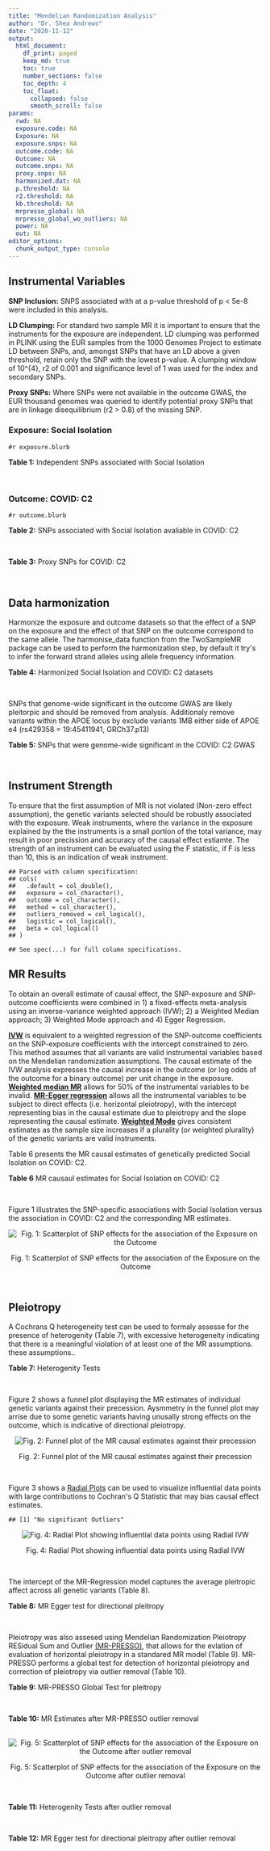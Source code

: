 ```yaml
---
title: "Mendelian Randomization Analysis"
author: "Dr. Shea Andrews"
date: "2020-11-12"
output:
  html_document:
    df_print: paged
    keep_md: true
    toc: true
    number_sections: false
    toc_depth: 4
    toc_float:
      collapsed: false
      smooth_scroll: false
params:
  rwd: NA
  exposure.code: NA
  Exposure: NA
  exposure.snps: NA
  outcome.code: NA
  Outcome: NA
  outcome.snps: NA
  proxy.snps: NA
  harmonized.dat: NA
  p.threshold: NA
  r2.threshold: NA
  kb.threshold: NA
  mrpresso_global: NA
  mrpresso_global_wo_outliers: NA
  power: NA
  out: NA
editor_options:
  chunk_output_type: console
---
```







## Instrumental Variables
**SNP Inclusion:** SNPS associated with at a p-value threshold of p < 5e-8 were included in this analysis.
<br>

**LD Clumping:** For standard two sample MR it is important to ensure that the instruments for the exposure are independent. LD clumping was performed in PLINK using the EUR samples from the 1000 Genomes Project to estimate LD between SNPs, and, amongst SNPs that have an LD above a given threshold, retain only the SNP with the lowest p-value. A clumping window of 10^{4}, r2 of 0.001 and significance level of 1 was used for the index and secondary SNPs.
<br>

**Proxy SNPs:** Where SNPs were not available in the outcome GWAS, the EUR thousand genomes was queried to identify potential proxy SNPs that are in linkage disequilibrium (r2 > 0.8) of the missing SNP.
<br>

### Exposure: Social Isolation
`#r exposure.blurb`
<br>

**Table 1:** Independent SNPs associated with Social Isolation
<div data-pagedtable="false">
  <script data-pagedtable-source type="application/json">
{"columns":[{"label":["SNP"],"name":[1],"type":["chr"],"align":["left"]},{"label":["CHROM"],"name":[2],"type":["dbl"],"align":["right"]},{"label":["POS"],"name":[3],"type":["dbl"],"align":["right"]},{"label":["REF"],"name":[4],"type":["chr"],"align":["left"]},{"label":["ALT"],"name":[5],"type":["chr"],"align":["left"]},{"label":["AF"],"name":[6],"type":["dbl"],"align":["right"]},{"label":["BETA"],"name":[7],"type":["dbl"],"align":["right"]},{"label":["SE"],"name":[8],"type":["dbl"],"align":["right"]},{"label":["Z"],"name":[9],"type":["dbl"],"align":["right"]},{"label":["P"],"name":[10],"type":["dbl"],"align":["right"]},{"label":["N"],"name":[11],"type":["dbl"],"align":["right"]},{"label":["TRAIT"],"name":[12],"type":["chr"],"align":["left"]}],"data":[{"1":"rs6430286","2":"2","3":"148834364","4":"G","5":"A","6":"0.423798","7":"-0.0116104","8":"0.00207269","9":"-5.60161","10":"2.124e-08","11":"452302","12":"Social_Isolation"},{"1":"rs74338595","2":"2","3":"212749786","4":"T","5":"C","6":"0.289914","7":"-0.0131836","8":"0.00225741","9":"-5.84016","10":"5.215e-09","11":"452302","12":"Social_Isolation"},{"1":"rs4465966","2":"3","3":"82009703","4":"A","5":"G","6":"0.570762","7":"-0.0122513","8":"0.00206930","9":"-5.92049","10":"3.210e-09","11":"452302","12":"Social_Isolation"},{"1":"rs30266","2":"5","3":"103972357","4":"G","5":"A","6":"0.328420","7":"0.0122519","8":"0.00218090","9":"5.61782","10":"1.934e-08","11":"452302","12":"Social_Isolation"},{"1":"rs2069117","2":"5","3":"152244551","4":"A","5":"C","6":"0.632457","7":"0.0142595","8":"0.00212437","9":"6.71233","10":"1.915e-11","11":"452302","12":"Social_Isolation"},{"1":"rs10456089","2":"6","3":"11959836","4":"G","5":"A","6":"0.079416","7":"-0.0217495","8":"0.00378804","9":"-5.74162","10":"9.377e-09","11":"452302","12":"Social_Isolation"},{"1":"rs7770860","2":"6","3":"131186393","4":"T","5":"C","6":"0.373251","7":"0.0128998","8":"0.00211764","9":"6.09156","10":"1.118e-09","11":"452302","12":"Social_Isolation"},{"1":"rs773020","2":"9","3":"77768122","4":"G","5":"A","6":"0.899908","7":"0.0205988","8":"0.00341273","9":"6.03587","10":"1.581e-09","11":"452302","12":"Social_Isolation"},{"1":"rs10992800","2":"9","3":"96373818","4":"G","5":"A","6":"0.397116","7":"-0.0155114","8":"0.00209327","9":"-7.41016","10":"1.261e-13","11":"452302","12":"Social_Isolation"},{"1":"rs11605348","2":"11","3":"47606483","4":"G","5":"A","6":"0.350304","7":"-0.0121724","8":"0.00214695","9":"-5.66963","10":"1.431e-08","11":"452302","12":"Social_Isolation"},{"1":"rs1966836","2":"11","3":"57982229","4":"A","5":"G","6":"0.711208","7":"-0.0130414","8":"0.00226001","9":"-5.77051","10":"7.903e-09","11":"452302","12":"Social_Isolation"},{"1":"rs62085660","2":"17","3":"66097739","4":"C","5":"G","6":"0.742566","7":"-0.0142656","8":"0.00234261","9":"-6.08963","10":"1.132e-09","11":"452302","12":"Social_Isolation"},{"1":"rs613872","2":"18","3":"53210302","4":"G","5":"T","6":"0.826351","7":"0.0227670","8":"0.00270385","9":"8.42021","10":"3.758e-17","11":"452302","12":"Social_Isolation"},{"1":"rs1022688","2":"20","3":"47648856","4":"G","5":"A","6":"0.330232","7":"0.0129423","8":"0.00217785","9":"5.94267","10":"2.804e-09","11":"452302","12":"Social_Isolation"},{"1":"rs495146","2":"20","3":"48130328","4":"C","5":"T","6":"0.250050","7":"0.0129730","8":"0.00236522","9":"5.48491","10":"4.137e-08","11":"452302","12":"Social_Isolation"}],"options":{"columns":{"min":{},"max":[10]},"rows":{"min":[10],"max":[10]},"pages":{}}}
  </script>
</div>
<br>

### Outcome: COVID: C2
`#r outcome.blurb`
<br>

**Table 2:** SNPs associated with Social Isolation avaliable in COVID: C2
<div data-pagedtable="false">
  <script data-pagedtable-source type="application/json">
{"columns":[{"label":["SNP"],"name":[1],"type":["chr"],"align":["left"]},{"label":["CHROM"],"name":[2],"type":["dbl"],"align":["right"]},{"label":["POS"],"name":[3],"type":["dbl"],"align":["right"]},{"label":["REF"],"name":[4],"type":["chr"],"align":["left"]},{"label":["ALT"],"name":[5],"type":["chr"],"align":["left"]},{"label":["AF"],"name":[6],"type":["dbl"],"align":["right"]},{"label":["BETA"],"name":[7],"type":["dbl"],"align":["right"]},{"label":["SE"],"name":[8],"type":["dbl"],"align":["right"]},{"label":["Z"],"name":[9],"type":["dbl"],"align":["right"]},{"label":["P"],"name":[10],"type":["dbl"],"align":["right"]},{"label":["N"],"name":[11],"type":["dbl"],"align":["right"]},{"label":["TRAIT"],"name":[12],"type":["chr"],"align":["left"]}],"data":[{"1":"rs6430286","2":"2","3":"148834364","4":"G","5":"A","6":"0.41370","7":"0.0115280","8":"0.014517","9":"0.7941035","10":"0.4272","11":"1298710","12":"covid_vs._population__eur"},{"1":"rs74338595","2":"2","3":"212749786","4":"T","5":"C","6":"0.28200","7":"-0.0037345","8":"0.017194","9":"-0.2171979","10":"0.8281","11":"1288654","12":"covid_vs._population__eur"},{"1":"rs4465966","2":"3","3":"82009703","4":"A","5":"G","6":"0.57100","7":"0.0091536","8":"0.014407","9":"0.6353578","10":"0.5252","11":"1298710","12":"covid_vs._population__eur"},{"1":"rs30266","2":"5","3":"103972357","4":"G","5":"A","6":"0.31390","7":"-0.0118990","8":"0.016484","9":"-0.7218515","10":"0.4704","11":"1288926","12":"covid_vs._population__eur"},{"1":"rs2069117","2":"5","3":"152244551","4":"A","5":"C","6":"0.63210","7":"-0.0090344","8":"0.015758","9":"-0.5733215","10":"0.5664","11":"1289890","12":"covid_vs._population__eur"},{"1":"rs10456089","2":"6","3":"11959836","4":"G","5":"A","6":"0.09734","7":"-0.0082155","8":"0.030548","9":"-0.2689374","10":"0.7880","11":"1288654","12":"covid_vs._population__eur"},{"1":"rs7770860","2":"6","3":"131186393","4":"T","5":"C","6":"0.39660","7":"-0.0024392","8":"0.015141","9":"-0.1610990","10":"0.8720","11":"1159461","12":"covid_vs._population__eur"},{"1":"rs773020","2":"9","3":"77768122","4":"G","5":"A","6":"0.90030","7":"0.0305340","8":"0.026955","9":"1.1327769","10":"0.2573","11":"1286469","12":"covid_vs._population__eur"},{"1":"rs10992800","2":"9","3":"96373818","4":"G","5":"A","6":"0.41550","7":"-0.0068628","8":"0.014716","9":"-0.4663496","10":"0.6410","11":"1298710","12":"covid_vs._population__eur"},{"1":"rs11605348","2":"11","3":"47606483","4":"G","5":"A","6":"0.36170","7":"-0.0102440","8":"0.016138","9":"-0.6347751","10":"0.5256","11":"1289590","12":"covid_vs._population__eur"},{"1":"rs1966836","2":"11","3":"57982229","4":"A","5":"G","6":"0.70880","7":"-0.0170250","8":"0.015624","9":"-1.0896697","10":"0.2759","11":"1298710","12":"covid_vs._population__eur"},{"1":"rs62085660","2":"17","3":"66097739","4":"C","5":"G","6":"0.73030","7":"0.0058475","8":"0.017429","9":"0.3355040","10":"0.7372","11":"1288654","12":"covid_vs._population__eur"},{"1":"rs613872","2":"18","3":"53210302","4":"G","5":"T","6":"0.83440","7":"0.0040713","8":"0.018910","9":"0.2152988","10":"0.8295","11":"1299010","12":"covid_vs._population__eur"},{"1":"rs1022688","2":"20","3":"47648856","4":"G","5":"A","6":"0.31880","7":"0.0071012","8":"0.016515","9":"0.4299849","10":"0.6672","11":"1289588","12":"covid_vs._population__eur"},{"1":"rs495146","2":"20","3":"48130328","4":"C","5":"T","6":"0.24830","7":"0.0081741","8":"0.016165","9":"0.5056666","10":"0.6131","11":"1298705","12":"covid_vs._population__eur"}],"options":{"columns":{"min":{},"max":[10]},"rows":{"min":[10],"max":[10]},"pages":{}}}
  </script>
</div>
<br>

**Table 3:** Proxy SNPs for COVID: C2
<div data-pagedtable="false">
  <script data-pagedtable-source type="application/json">
{"columns":[{"label":["proxy.outcome"],"name":[1],"type":["lgl"],"align":["right"]},{"label":["target_snp"],"name":[2],"type":["lgl"],"align":["right"]},{"label":["proxy_snp"],"name":[3],"type":["lgl"],"align":["right"]},{"label":["ld.r2"],"name":[4],"type":["lgl"],"align":["right"]},{"label":["Dprime"],"name":[5],"type":["lgl"],"align":["right"]},{"label":["ref.proxy"],"name":[6],"type":["lgl"],"align":["right"]},{"label":["alt.proxy"],"name":[7],"type":["lgl"],"align":["right"]},{"label":["CHROM"],"name":[8],"type":["lgl"],"align":["right"]},{"label":["POS"],"name":[9],"type":["lgl"],"align":["right"]},{"label":["ALT.proxy"],"name":[10],"type":["lgl"],"align":["right"]},{"label":["REF.proxy"],"name":[11],"type":["lgl"],"align":["right"]},{"label":["AF"],"name":[12],"type":["lgl"],"align":["right"]},{"label":["BETA"],"name":[13],"type":["lgl"],"align":["right"]},{"label":["SE"],"name":[14],"type":["lgl"],"align":["right"]},{"label":["P"],"name":[15],"type":["lgl"],"align":["right"]},{"label":["N"],"name":[16],"type":["lgl"],"align":["right"]},{"label":["ref"],"name":[17],"type":["lgl"],"align":["right"]},{"label":["alt"],"name":[18],"type":["lgl"],"align":["right"]},{"label":["ALT"],"name":[19],"type":["lgl"],"align":["right"]},{"label":["REF"],"name":[20],"type":["lgl"],"align":["right"]},{"label":["PHASE"],"name":[21],"type":["lgl"],"align":["right"]}],"data":[{"1":"NA","2":"NA","3":"NA","4":"NA","5":"NA","6":"NA","7":"NA","8":"NA","9":"NA","10":"NA","11":"NA","12":"NA","13":"NA","14":"NA","15":"NA","16":"NA","17":"NA","18":"NA","19":"NA","20":"NA","21":"NA"}],"options":{"columns":{"min":{},"max":[10]},"rows":{"min":[10],"max":[10]},"pages":{}}}
  </script>
</div>
<br>

## Data harmonization
Harmonize the exposure and outcome datasets so that the effect of a SNP on the exposure and the effect of that SNP on the outcome correspond to the same allele. The harmonise_data function from the TwoSampleMR package can be used to perform the harmonization step, by default it try's to infer the forward strand alleles using allele frequency information.
<br>

**Table 4:** Harmonized Social Isolation and COVID: C2 datasets
<div data-pagedtable="false">
  <script data-pagedtable-source type="application/json">
{"columns":[{"label":["SNP"],"name":[1],"type":["chr"],"align":["left"]},{"label":["effect_allele.exposure"],"name":[2],"type":["chr"],"align":["left"]},{"label":["other_allele.exposure"],"name":[3],"type":["chr"],"align":["left"]},{"label":["effect_allele.outcome"],"name":[4],"type":["chr"],"align":["left"]},{"label":["other_allele.outcome"],"name":[5],"type":["chr"],"align":["left"]},{"label":["beta.exposure"],"name":[6],"type":["dbl"],"align":["right"]},{"label":["beta.outcome"],"name":[7],"type":["dbl"],"align":["right"]},{"label":["eaf.exposure"],"name":[8],"type":["dbl"],"align":["right"]},{"label":["eaf.outcome"],"name":[9],"type":["dbl"],"align":["right"]},{"label":["remove"],"name":[10],"type":["lgl"],"align":["right"]},{"label":["palindromic"],"name":[11],"type":["lgl"],"align":["right"]},{"label":["ambiguous"],"name":[12],"type":["lgl"],"align":["right"]},{"label":["id.outcome"],"name":[13],"type":["chr"],"align":["left"]},{"label":["chr.outcome"],"name":[14],"type":["dbl"],"align":["right"]},{"label":["pos.outcome"],"name":[15],"type":["dbl"],"align":["right"]},{"label":["se.outcome"],"name":[16],"type":["dbl"],"align":["right"]},{"label":["z.outcome"],"name":[17],"type":["dbl"],"align":["right"]},{"label":["pval.outcome"],"name":[18],"type":["dbl"],"align":["right"]},{"label":["samplesize.outcome"],"name":[19],"type":["dbl"],"align":["right"]},{"label":["outcome"],"name":[20],"type":["chr"],"align":["left"]},{"label":["mr_keep.outcome"],"name":[21],"type":["lgl"],"align":["right"]},{"label":["pval_origin.outcome"],"name":[22],"type":["chr"],"align":["left"]},{"label":["chr.exposure"],"name":[23],"type":["dbl"],"align":["right"]},{"label":["pos.exposure"],"name":[24],"type":["dbl"],"align":["right"]},{"label":["se.exposure"],"name":[25],"type":["dbl"],"align":["right"]},{"label":["z.exposure"],"name":[26],"type":["dbl"],"align":["right"]},{"label":["pval.exposure"],"name":[27],"type":["dbl"],"align":["right"]},{"label":["samplesize.exposure"],"name":[28],"type":["dbl"],"align":["right"]},{"label":["exposure"],"name":[29],"type":["chr"],"align":["left"]},{"label":["mr_keep.exposure"],"name":[30],"type":["lgl"],"align":["right"]},{"label":["pval_origin.exposure"],"name":[31],"type":["chr"],"align":["left"]},{"label":["id.exposure"],"name":[32],"type":["chr"],"align":["left"]},{"label":["action"],"name":[33],"type":["dbl"],"align":["right"]},{"label":["mr_keep"],"name":[34],"type":["lgl"],"align":["right"]},{"label":["pt"],"name":[35],"type":["dbl"],"align":["right"]},{"label":["pleitropy_keep"],"name":[36],"type":["lgl"],"align":["right"]},{"label":["mrpresso_RSSobs"],"name":[37],"type":["lgl"],"align":["right"]},{"label":["mrpresso_pval"],"name":[38],"type":["lgl"],"align":["right"]},{"label":["mrpresso_keep"],"name":[39],"type":["lgl"],"align":["right"]}],"data":[{"1":"rs1022688","2":"A","3":"G","4":"A","5":"G","6":"0.0129423","7":"0.0071012","8":"0.330232","9":"0.31880","10":"FALSE","11":"FALSE","12":"FALSE","13":"uBSEWv","14":"20","15":"47648856","16":"0.016515","17":"0.4299849","18":"0.6672","19":"1289588","20":"covidhgi2020anaC2v4eur","21":"TRUE","22":"reported","23":"20","24":"47648856","25":"0.00217785","26":"5.94267","27":"2.804e-09","28":"452302","29":"Day2018sociso","30":"TRUE","31":"reported","32":"nuOpWL","33":"2","34":"TRUE","35":"5e-08","36":"TRUE","37":"NA","38":"NA","39":"TRUE"},{"1":"rs10456089","2":"A","3":"G","4":"A","5":"G","6":"-0.0217495","7":"-0.0082155","8":"0.079416","9":"0.09734","10":"FALSE","11":"FALSE","12":"FALSE","13":"uBSEWv","14":"6","15":"11959836","16":"0.030548","17":"-0.2689374","18":"0.7880","19":"1288654","20":"covidhgi2020anaC2v4eur","21":"TRUE","22":"reported","23":"6","24":"11959836","25":"0.00378804","26":"-5.74162","27":"9.377e-09","28":"452302","29":"Day2018sociso","30":"TRUE","31":"reported","32":"nuOpWL","33":"2","34":"TRUE","35":"5e-08","36":"TRUE","37":"NA","38":"NA","39":"TRUE"},{"1":"rs10992800","2":"A","3":"G","4":"A","5":"G","6":"-0.0155114","7":"-0.0068628","8":"0.397116","9":"0.41550","10":"FALSE","11":"FALSE","12":"FALSE","13":"uBSEWv","14":"9","15":"96373818","16":"0.014716","17":"-0.4663496","18":"0.6410","19":"1298710","20":"covidhgi2020anaC2v4eur","21":"TRUE","22":"reported","23":"9","24":"96373818","25":"0.00209327","26":"-7.41016","27":"1.261e-13","28":"452302","29":"Day2018sociso","30":"TRUE","31":"reported","32":"nuOpWL","33":"2","34":"TRUE","35":"5e-08","36":"TRUE","37":"NA","38":"NA","39":"TRUE"},{"1":"rs11605348","2":"A","3":"G","4":"A","5":"G","6":"-0.0121724","7":"-0.0102440","8":"0.350304","9":"0.36170","10":"FALSE","11":"FALSE","12":"FALSE","13":"uBSEWv","14":"11","15":"47606483","16":"0.016138","17":"-0.6347751","18":"0.5256","19":"1289590","20":"covidhgi2020anaC2v4eur","21":"TRUE","22":"reported","23":"11","24":"47606483","25":"0.00214695","26":"-5.66963","27":"1.431e-08","28":"452302","29":"Day2018sociso","30":"TRUE","31":"reported","32":"nuOpWL","33":"2","34":"TRUE","35":"5e-08","36":"TRUE","37":"NA","38":"NA","39":"TRUE"},{"1":"rs1966836","2":"G","3":"A","4":"G","5":"A","6":"-0.0130414","7":"-0.0170250","8":"0.711208","9":"0.70880","10":"FALSE","11":"FALSE","12":"FALSE","13":"uBSEWv","14":"11","15":"57982229","16":"0.015624","17":"-1.0896697","18":"0.2759","19":"1298710","20":"covidhgi2020anaC2v4eur","21":"TRUE","22":"reported","23":"11","24":"57982229","25":"0.00226001","26":"-5.77051","27":"7.903e-09","28":"452302","29":"Day2018sociso","30":"TRUE","31":"reported","32":"nuOpWL","33":"2","34":"TRUE","35":"5e-08","36":"TRUE","37":"NA","38":"NA","39":"TRUE"},{"1":"rs2069117","2":"C","3":"A","4":"C","5":"A","6":"0.0142595","7":"-0.0090344","8":"0.632457","9":"0.63210","10":"FALSE","11":"FALSE","12":"FALSE","13":"uBSEWv","14":"5","15":"152244551","16":"0.015758","17":"-0.5733215","18":"0.5664","19":"1289890","20":"covidhgi2020anaC2v4eur","21":"TRUE","22":"reported","23":"5","24":"152244551","25":"0.00212437","26":"6.71233","27":"1.915e-11","28":"452302","29":"Day2018sociso","30":"TRUE","31":"reported","32":"nuOpWL","33":"2","34":"TRUE","35":"5e-08","36":"TRUE","37":"NA","38":"NA","39":"TRUE"},{"1":"rs30266","2":"A","3":"G","4":"A","5":"G","6":"0.0122519","7":"-0.0118990","8":"0.328420","9":"0.31390","10":"FALSE","11":"FALSE","12":"FALSE","13":"uBSEWv","14":"5","15":"103972357","16":"0.016484","17":"-0.7218515","18":"0.4704","19":"1288926","20":"covidhgi2020anaC2v4eur","21":"TRUE","22":"reported","23":"5","24":"103972357","25":"0.00218090","26":"5.61782","27":"1.934e-08","28":"452302","29":"Day2018sociso","30":"TRUE","31":"reported","32":"nuOpWL","33":"2","34":"TRUE","35":"5e-08","36":"TRUE","37":"NA","38":"NA","39":"TRUE"},{"1":"rs4465966","2":"G","3":"A","4":"G","5":"A","6":"-0.0122513","7":"0.0091536","8":"0.570762","9":"0.57100","10":"FALSE","11":"FALSE","12":"FALSE","13":"uBSEWv","14":"3","15":"82009703","16":"0.014407","17":"0.6353578","18":"0.5252","19":"1298710","20":"covidhgi2020anaC2v4eur","21":"TRUE","22":"reported","23":"3","24":"82009703","25":"0.00206930","26":"-5.92049","27":"3.210e-09","28":"452302","29":"Day2018sociso","30":"TRUE","31":"reported","32":"nuOpWL","33":"2","34":"TRUE","35":"5e-08","36":"TRUE","37":"NA","38":"NA","39":"TRUE"},{"1":"rs495146","2":"T","3":"C","4":"T","5":"C","6":"0.0129730","7":"0.0081741","8":"0.250050","9":"0.24830","10":"FALSE","11":"FALSE","12":"FALSE","13":"uBSEWv","14":"20","15":"48130328","16":"0.016165","17":"0.5056666","18":"0.6131","19":"1298705","20":"covidhgi2020anaC2v4eur","21":"TRUE","22":"reported","23":"20","24":"48130328","25":"0.00236522","26":"5.48491","27":"4.137e-08","28":"452302","29":"Day2018sociso","30":"TRUE","31":"reported","32":"nuOpWL","33":"2","34":"TRUE","35":"5e-08","36":"TRUE","37":"NA","38":"NA","39":"TRUE"},{"1":"rs613872","2":"T","3":"G","4":"T","5":"G","6":"0.0227670","7":"0.0040713","8":"0.826351","9":"0.83440","10":"FALSE","11":"FALSE","12":"FALSE","13":"uBSEWv","14":"18","15":"53210302","16":"0.018910","17":"0.2152988","18":"0.8295","19":"1299010","20":"covidhgi2020anaC2v4eur","21":"TRUE","22":"reported","23":"18","24":"53210302","25":"0.00270385","26":"8.42021","27":"3.758e-17","28":"452302","29":"Day2018sociso","30":"TRUE","31":"reported","32":"nuOpWL","33":"2","34":"TRUE","35":"5e-08","36":"TRUE","37":"NA","38":"NA","39":"TRUE"},{"1":"rs62085660","2":"G","3":"C","4":"G","5":"C","6":"-0.0142656","7":"0.0058475","8":"0.742566","9":"0.73030","10":"FALSE","11":"TRUE","12":"FALSE","13":"uBSEWv","14":"17","15":"66097739","16":"0.017429","17":"0.3355040","18":"0.7372","19":"1288654","20":"covidhgi2020anaC2v4eur","21":"TRUE","22":"reported","23":"17","24":"66097739","25":"0.00234261","26":"-6.08963","27":"1.132e-09","28":"452302","29":"Day2018sociso","30":"TRUE","31":"reported","32":"nuOpWL","33":"2","34":"TRUE","35":"5e-08","36":"TRUE","37":"NA","38":"NA","39":"TRUE"},{"1":"rs6430286","2":"A","3":"G","4":"A","5":"G","6":"-0.0116104","7":"0.0115280","8":"0.423798","9":"0.41370","10":"FALSE","11":"FALSE","12":"FALSE","13":"uBSEWv","14":"2","15":"148834364","16":"0.014517","17":"0.7941035","18":"0.4272","19":"1298710","20":"covidhgi2020anaC2v4eur","21":"TRUE","22":"reported","23":"2","24":"148834364","25":"0.00207269","26":"-5.60161","27":"2.124e-08","28":"452302","29":"Day2018sociso","30":"TRUE","31":"reported","32":"nuOpWL","33":"2","34":"TRUE","35":"5e-08","36":"TRUE","37":"NA","38":"NA","39":"TRUE"},{"1":"rs74338595","2":"C","3":"T","4":"C","5":"T","6":"-0.0131836","7":"-0.0037345","8":"0.289914","9":"0.28200","10":"FALSE","11":"FALSE","12":"FALSE","13":"uBSEWv","14":"2","15":"212749786","16":"0.017194","17":"-0.2171979","18":"0.8281","19":"1288654","20":"covidhgi2020anaC2v4eur","21":"TRUE","22":"reported","23":"2","24":"212749786","25":"0.00225741","26":"-5.84016","27":"5.215e-09","28":"452302","29":"Day2018sociso","30":"TRUE","31":"reported","32":"nuOpWL","33":"2","34":"TRUE","35":"5e-08","36":"TRUE","37":"NA","38":"NA","39":"TRUE"},{"1":"rs773020","2":"A","3":"G","4":"A","5":"G","6":"0.0205988","7":"0.0305340","8":"0.899908","9":"0.90030","10":"FALSE","11":"FALSE","12":"FALSE","13":"uBSEWv","14":"9","15":"77768122","16":"0.026955","17":"1.1327769","18":"0.2573","19":"1286469","20":"covidhgi2020anaC2v4eur","21":"TRUE","22":"reported","23":"9","24":"77768122","25":"0.00341273","26":"6.03587","27":"1.581e-09","28":"452302","29":"Day2018sociso","30":"TRUE","31":"reported","32":"nuOpWL","33":"2","34":"TRUE","35":"5e-08","36":"TRUE","37":"NA","38":"NA","39":"TRUE"},{"1":"rs7770860","2":"C","3":"T","4":"C","5":"T","6":"0.0128998","7":"-0.0024392","8":"0.373251","9":"0.39660","10":"FALSE","11":"FALSE","12":"FALSE","13":"uBSEWv","14":"6","15":"131186393","16":"0.015141","17":"-0.1610990","18":"0.8720","19":"1159461","20":"covidhgi2020anaC2v4eur","21":"TRUE","22":"reported","23":"6","24":"131186393","25":"0.00211764","26":"6.09156","27":"1.118e-09","28":"452302","29":"Day2018sociso","30":"TRUE","31":"reported","32":"nuOpWL","33":"2","34":"TRUE","35":"5e-08","36":"TRUE","37":"NA","38":"NA","39":"TRUE"}],"options":{"columns":{"min":{},"max":[10]},"rows":{"min":[10],"max":[10]},"pages":{}}}
  </script>
</div>
<br>

SNPs that genome-wide significant in the outcome GWAS are likely pleitorpic and should be removed from analysis. Additionaly remove variants within the APOE locus by exclude variants 1MB either side of APOE e4 (rs429358 = 19:45411941, GRCh37.p13)
<br>


**Table 5:** SNPs that were genome-wide significant in the COVID: C2 GWAS
<div data-pagedtable="false">
  <script data-pagedtable-source type="application/json">
{"columns":[{"label":["SNP"],"name":[1],"type":["chr"],"align":["left"]},{"label":["chr.outcome"],"name":[2],"type":["dbl"],"align":["right"]},{"label":["pos.outcome"],"name":[3],"type":["dbl"],"align":["right"]},{"label":["pval.exposure"],"name":[4],"type":["dbl"],"align":["right"]},{"label":["pval.outcome"],"name":[5],"type":["dbl"],"align":["right"]}],"data":[],"options":{"columns":{"min":{},"max":[10]},"rows":{"min":[10],"max":[10]},"pages":{}}}
  </script>
</div>
<br>


## Instrument Strength
To ensure that the first assumption of MR is not violated (Non-zero effect assumption), the genetic variants selected should be robustly associated with the exposure. Weak instruments, where the variance in the exposure explained by the the instruments is a small portion of the total variance, may result in poor precission and accuracy of the causal effect estiamte. The strength of an instrument can be evaluated using the F statistic, if F is less than 10, this is an indication of weak instrument.


```
## Parsed with column specification:
## cols(
##   .default = col_double(),
##   exposure = col_character(),
##   outcome = col_character(),
##   method = col_character(),
##   outliers_removed = col_logical(),
##   logistic = col_logical(),
##   beta = col_logical()
## )
```

```
## See spec(...) for full column specifications.
```

<div data-pagedtable="false">
  <script data-pagedtable-source type="application/json">
{"columns":[{"label":["outliers_removed"],"name":[1],"type":["lgl"],"align":["right"]},{"label":["pve.exposure"],"name":[2],"type":["dbl"],"align":["right"]},{"label":["F"],"name":[3],"type":["dbl"],"align":["right"]},{"label":["Alpha"],"name":[4],"type":["dbl"],"align":["right"]},{"label":["NCP"],"name":[5],"type":["dbl"],"align":["right"]},{"label":["Power"],"name":[6],"type":["dbl"],"align":["right"]}],"data":[{"1":"FALSE","2":"0.001276625","3":"38.54253","4":"0.05","5":"0.3477468","6":"0.09069368"}],"options":{"columns":{"min":{},"max":[10]},"rows":{"min":[10],"max":[10]},"pages":{}}}
  </script>
</div>

##  MR Results
To obtain an overall estimate of causal effect, the SNP-exposure and SNP-outcome coefficients were combined in 1) a fixed-effects meta-analysis using an inverse-variance weighted approach (IVW); 2) a Weighted Median approach; 3) Weighted Mode approach and 4) Egger Regression.


[**IVW**](https://doi.org/10.1002/gepi.21758) is equivalent to a weighted regression of the SNP-outcome coefficients on the SNP-exposure coefficients with the intercept constrained to zero. This method assumes that all variants are valid instrumental variables based on the Mendelian randomization assumptions. The causal estimate of the IVW analysis expresses the causal increase in the outcome (or log odds of the outcome for a binary outcome) per unit change in the exposure. [**Weighted median MR**](https://doi.org/10.1002/gepi.21965) allows for 50% of the instrumental variables to be invalid. [**MR-Egger regression**](https://doi.org/10.1093/ije/dyw220) allows all the instrumental variables to be subject to direct effects (i.e. horizontal pleiotropy), with the intercept representing bias in the causal estimate due to pleiotropy and the slope representing the causal estimate. [**Weighted Mode**](https://doi.org/10.1093/ije/dyx102) gives consistent estimates as the sample size increases if a plurality (or weighted plurality) of the genetic variants are valid instruments.
<br>



Table 6 presents the MR causal estimates of genetically predicted Social Isolation on COVID: C2.
<br>

**Table 6** MR causaul estimates for Social Isolation on COVID: C2
<div data-pagedtable="false">
  <script data-pagedtable-source type="application/json">
{"columns":[{"label":["id.exposure"],"name":[1],"type":["chr"],"align":["left"]},{"label":["id.outcome"],"name":[2],"type":["chr"],"align":["left"]},{"label":["outcome"],"name":[3],"type":["fctr"],"align":["left"]},{"label":["exposure"],"name":[4],"type":["fctr"],"align":["left"]},{"label":["method"],"name":[5],"type":["fctr"],"align":["left"]},{"label":["nsnp"],"name":[6],"type":["int"],"align":["right"]},{"label":["b"],"name":[7],"type":["dbl"],"align":["right"]},{"label":["se"],"name":[8],"type":["dbl"],"align":["right"]},{"label":["pval"],"name":[9],"type":["dbl"],"align":["right"]}],"data":[{"1":"nuOpWL","2":"uBSEWv","3":"covidhgi2020anaC2v4eur","4":"Day2018sociso","5":"Inverse variance weighted (fixed effects)","6":"15","7":"0.1343035","8":"0.3029872","9":"0.6575744"},{"1":"nuOpWL","2":"uBSEWv","3":"covidhgi2020anaC2v4eur","4":"Day2018sociso","5":"Weighted median","6":"15","7":"0.2381481","8":"0.3886129","9":"0.5399981"},{"1":"nuOpWL","2":"uBSEWv","3":"covidhgi2020anaC2v4eur","4":"Day2018sociso","5":"Weighted mode","6":"15","7":"0.3363539","8":"0.6127404","9":"0.5916988"},{"1":"nuOpWL","2":"uBSEWv","3":"covidhgi2020anaC2v4eur","4":"Day2018sociso","5":"MR Egger","6":"15","7":"1.3043162","8":"1.5152202","9":"0.4049400"}],"options":{"columns":{"min":{},"max":[10]},"rows":{"min":[10],"max":[10]},"pages":{}}}
  </script>
</div>
<br>

Figure 1 illustrates the SNP-specific associations with Social Isolation versus the association in COVID: C2 and the corresponding MR estimates.
<br>

<div class="figure" style="text-align: center">
<img src="/sc/arion/projects/LOAD/shea/Projects/MRcovid/results/MRcovideur/Day2018sociso/covidhgi2020anaC2v4eur/Day2018sociso_5e-8_covidhgi2020anaC2v4eur_MR_Analaysis_files/figure-html/scatter_plot-1.png" alt="Fig. 1: Scatterplot of SNP effects for the association of the Exposure on the Outcome"  />
<p class="caption">Fig. 1: Scatterplot of SNP effects for the association of the Exposure on the Outcome</p>
</div>
<br>


## Pleiotropy
A Cochrans Q heterogeneity test can be used to formaly assesse for the presence of heterogenity (Table 7), with excessive heterogeneity indicating that there is a meaningful violation of at least one of the MR assumptions.
these assumptions..
<br>

**Table 7:** Heterogenity Tests
<div data-pagedtable="false">
  <script data-pagedtable-source type="application/json">
{"columns":[{"label":["id.exposure"],"name":[1],"type":["chr"],"align":["left"]},{"label":["id.outcome"],"name":[2],"type":["chr"],"align":["left"]},{"label":["outcome"],"name":[3],"type":["fctr"],"align":["left"]},{"label":["exposure"],"name":[4],"type":["fctr"],"align":["left"]},{"label":["method"],"name":[5],"type":["fctr"],"align":["left"]},{"label":["Q"],"name":[6],"type":["dbl"],"align":["right"]},{"label":["Q_df"],"name":[7],"type":["dbl"],"align":["right"]},{"label":["Q_pval"],"name":[8],"type":["dbl"],"align":["right"]}],"data":[{"1":"nuOpWL","2":"uBSEWv","3":"covidhgi2020anaC2v4eur","4":"Day2018sociso","5":"MR Egger","6":"4.902420","7":"13","8":"0.9772788"},{"1":"nuOpWL","2":"uBSEWv","3":"covidhgi2020anaC2v4eur","4":"Day2018sociso","5":"Inverse variance weighted","6":"5.523506","7":"14","8":"0.9771122"}],"options":{"columns":{"min":{},"max":[10]},"rows":{"min":[10],"max":[10]},"pages":{}}}
  </script>
</div>
<br>

Figure 2 shows a funnel plot displaying the MR estimates of individual genetic variants against their precession. Aysmmetry in the funnel plot may arrise due to some genetic variants having unusally strong effects on the outcome, which is indicative of directional pleiotropy.
<br>

<div class="figure" style="text-align: center">
<img src="/sc/arion/projects/LOAD/shea/Projects/MRcovid/results/MRcovideur/Day2018sociso/covidhgi2020anaC2v4eur/Day2018sociso_5e-8_covidhgi2020anaC2v4eur_MR_Analaysis_files/figure-html/funnel_plot-1.png" alt="Fig. 2: Funnel plot of the MR causal estimates against their precession"  />
<p class="caption">Fig. 2: Funnel plot of the MR causal estimates against their precession</p>
</div>
<br>

Figure 3 shows a [Radial Plots](https://github.com/WSpiller/RadialMR) can be used to visualize influential data points with large contributions to Cochran's Q Statistic that may bias causal effect estimates.




```
## [1] "No significant Outliers"
```

<div class="figure" style="text-align: center">
<img src="/sc/arion/projects/LOAD/shea/Projects/MRcovid/results/MRcovideur/Day2018sociso/covidhgi2020anaC2v4eur/Day2018sociso_5e-8_covidhgi2020anaC2v4eur_MR_Analaysis_files/figure-html/Radial_Plot-1.png" alt="Fig. 4: Radial Plot showing influential data points using Radial IVW"  />
<p class="caption">Fig. 4: Radial Plot showing influential data points using Radial IVW</p>
</div>
<br>

The intercept of the MR-Regression model captures the average pleitropic affect across all genetic variants (Table 8).
<br>

**Table 8:** MR Egger test for directional pleitropy
<div data-pagedtable="false">
  <script data-pagedtable-source type="application/json">
{"columns":[{"label":["id.exposure"],"name":[1],"type":["chr"],"align":["left"]},{"label":["id.outcome"],"name":[2],"type":["chr"],"align":["left"]},{"label":["outcome"],"name":[3],"type":["fctr"],"align":["left"]},{"label":["exposure"],"name":[4],"type":["fctr"],"align":["left"]},{"label":["egger_intercept"],"name":[5],"type":["dbl"],"align":["right"]},{"label":["se"],"name":[6],"type":["dbl"],"align":["right"]},{"label":["pval"],"name":[7],"type":["dbl"],"align":["right"]}],"data":[{"1":"nuOpWL","2":"uBSEWv","3":"covidhgi2020anaC2v4eur","4":"Day2018sociso","5":"-0.01702357","6":"0.02160105","7":"0.4447775"}],"options":{"columns":{"min":{},"max":[10]},"rows":{"min":[10],"max":[10]},"pages":{}}}
  </script>
</div>
<br>

Pleiotropy was also assesed using Mendelian Randomization Pleiotropy RESidual Sum and Outlier [(MR-PRESSO)](https://doi.org/10.1038/s41588-018-0099-7), that allows for the evlation of evaluation of horizontal pleiotropy in a standared MR model (Table 9). MR-PRESSO performs a global test for detection of horizontal pleiotropy and correction of pleiotropy via outlier removal (Table 10).
<br>

**Table 9:** MR-PRESSO Global Test for pleitropy
<div data-pagedtable="false">
  <script data-pagedtable-source type="application/json">
{"columns":[{"label":["id.exposure"],"name":[1],"type":["chr"],"align":["left"]},{"label":["id.outcome"],"name":[2],"type":["chr"],"align":["left"]},{"label":["outcome"],"name":[3],"type":["chr"],"align":["left"]},{"label":["exposure"],"name":[4],"type":["chr"],"align":["left"]},{"label":["pt"],"name":[5],"type":["dbl"],"align":["right"]},{"label":["outliers_removed"],"name":[6],"type":["lgl"],"align":["right"]},{"label":["n_outliers"],"name":[7],"type":["dbl"],"align":["right"]},{"label":["RSSobs"],"name":[8],"type":["dbl"],"align":["right"]},{"label":["pval"],"name":[9],"type":["dbl"],"align":["right"]}],"data":[{"1":"nuOpWL","2":"uBSEWv","3":"covidhgi2020anaC2v4eur","4":"Day2018sociso","5":"5e-08","6":"FALSE","7":"0","8":"6.25987","9":"0.9787"}],"options":{"columns":{"min":{},"max":[10]},"rows":{"min":[10],"max":[10]},"pages":{}}}
  </script>
</div>
<br>


**Table 10:** MR Estimates after MR-PRESSO outlier removal
<div data-pagedtable="false">
  <script data-pagedtable-source type="application/json">
{"columns":[{"label":["id.exposure"],"name":[1],"type":["fctr"],"align":["left"]},{"label":["id.outcome"],"name":[2],"type":["fctr"],"align":["left"]},{"label":["outcome"],"name":[3],"type":["fctr"],"align":["left"]},{"label":["exposure"],"name":[4],"type":["fctr"],"align":["left"]},{"label":["method"],"name":[5],"type":["fctr"],"align":["left"]},{"label":["nsnp"],"name":[6],"type":["lgl"],"align":["right"]},{"label":["b"],"name":[7],"type":["lgl"],"align":["right"]},{"label":["se"],"name":[8],"type":["lgl"],"align":["right"]},{"label":["pval"],"name":[9],"type":["lgl"],"align":["right"]}],"data":[{"1":"nuOpWL","2":"uBSEWv","3":"covidhgi2020anaC2v4eur","4":"Day2018sociso","5":"mrpresso","6":"NA","7":"NA","8":"NA","9":"NA"}],"options":{"columns":{"min":{},"max":[10]},"rows":{"min":[10],"max":[10]},"pages":{}}}
  </script>
</div>
<br>

<div class="figure" style="text-align: center">
<img src="/sc/arion/projects/LOAD/shea/Projects/MRcovid/results/MRcovideur/Day2018sociso/covidhgi2020anaC2v4eur/Day2018sociso_5e-8_covidhgi2020anaC2v4eur_MR_Analaysis_files/figure-html/scatter_plot_outlier-1.png" alt="Fig. 5: Scatterplot of SNP effects for the association of the Exposure on the Outcome after outlier removal"  />
<p class="caption">Fig. 5: Scatterplot of SNP effects for the association of the Exposure on the Outcome after outlier removal</p>
</div>
<br>

**Table 11:** Heterogenity Tests after outlier removal
<div data-pagedtable="false">
  <script data-pagedtable-source type="application/json">
{"columns":[{"label":["id.exposure"],"name":[1],"type":["fctr"],"align":["left"]},{"label":["id.outcome"],"name":[2],"type":["fctr"],"align":["left"]},{"label":["outcome"],"name":[3],"type":["fctr"],"align":["left"]},{"label":["exposure"],"name":[4],"type":["fctr"],"align":["left"]},{"label":["method"],"name":[5],"type":["fctr"],"align":["left"]},{"label":["Q"],"name":[6],"type":["lgl"],"align":["right"]},{"label":["Q_df"],"name":[7],"type":["lgl"],"align":["right"]},{"label":["Q_pval"],"name":[8],"type":["lgl"],"align":["right"]}],"data":[{"1":"nuOpWL","2":"uBSEWv","3":"covidhgi2020anaC2v4eur","4":"Day2018sociso","5":"mrpresso","6":"NA","7":"NA","8":"NA"}],"options":{"columns":{"min":{},"max":[10]},"rows":{"min":[10],"max":[10]},"pages":{}}}
  </script>
</div>
<br>

**Table 12:** MR Egger test for directional pleitropy after outlier removal
<div data-pagedtable="false">
  <script data-pagedtable-source type="application/json">
{"columns":[{"label":["id.exposure"],"name":[1],"type":["fctr"],"align":["left"]},{"label":["id.outcome"],"name":[2],"type":["fctr"],"align":["left"]},{"label":["outcome"],"name":[3],"type":["fctr"],"align":["left"]},{"label":["exposure"],"name":[4],"type":["fctr"],"align":["left"]},{"label":["method"],"name":[5],"type":["fctr"],"align":["left"]},{"label":["egger_intercept"],"name":[6],"type":["lgl"],"align":["right"]},{"label":["se"],"name":[7],"type":["lgl"],"align":["right"]},{"label":["pval"],"name":[8],"type":["lgl"],"align":["right"]}],"data":[{"1":"nuOpWL","2":"uBSEWv","3":"covidhgi2020anaC2v4eur","4":"Day2018sociso","5":"mrpresso","6":"NA","7":"NA","8":"NA"}],"options":{"columns":{"min":{},"max":[10]},"rows":{"min":[10],"max":[10]},"pages":{}}}
  </script>
</div>
<br>
